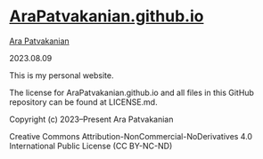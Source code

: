# [AraPatvakanian.github.io](https://github.com/AraPatvakanian/AraPatvakanian.github.io)

[Ara Patvakanian](https://arapatvakanian.github.io)

2023.08.09

This is my personal website.

The license for AraPatvakanian.github.io and all files in this GitHub repository can be found at LICENSE.md.

Copyright (c) 2023–Present Ara Patvakanian

Creative Commons Attribution-NonCommercial-NoDerivatives 4.0 International Public License (CC BY-NC-ND)